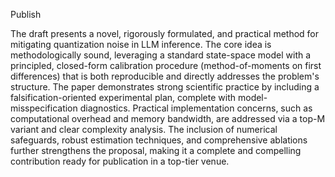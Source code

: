 Publish

The draft presents a novel, rigorously formulated, and practical method for mitigating quantization noise in LLM inference. The core idea is methodologically sound, leveraging a standard state-space model with a principled, closed-form calibration procedure (method-of-moments on first differences) that is both reproducible and directly addresses the problem's structure. The paper demonstrates strong scientific practice by including a falsification-oriented experimental plan, complete with model-misspecification diagnostics. Practical implementation concerns, such as computational overhead and memory bandwidth, are addressed via a top-M variant and clear complexity analysis. The inclusion of numerical safeguards, robust estimation techniques, and comprehensive ablations further strengthens the proposal, making it a complete and compelling contribution ready for publication in a top-tier venue.
